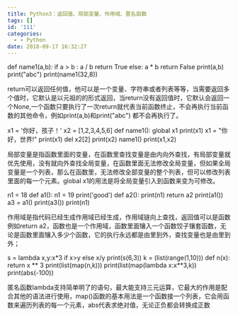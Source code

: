 ```yaml
---
title: Python3：返回值、局部变量、作用域、匿名函数
tags: []
id: '111'
categories:
  - - Python
date: 2018-09-17 16:32:27
---
```


def name1(a,b):
    if a > b :
        a / b
        return True
    else:
        a \* b
        return False
 print(a,b)
    print("abc")
print(name1(32,8))

return可以返回任何值，他可以是一个变量、字符串或者列表等等，当需要返回多个值时，它默认是以元祖的的形式返回，当return没有返回值时，它默认会返回一个None,一个函数只要执行了一次return就代表当前函数终止，不会再执行当前函数的其他命令，例如print(a,b)和print("abc") 都不会再执行了。

x1 = '你好，孩子！'
x2 = \[1,2,3,4,5,6\]
def name1():
    global x1
    print(x1)
    x1 = "你好，世界!"
    print(x1)
    del x2\[2\]
    print(x2)
name1()
print(x1,x2)

局部变量是指函数里面的变量，在函数里查找变量是由内向外查找，有局部变量就优先使用，没有就向外查找全局变量，在函数里面无法修改全局变量，但如果全局变量是一个列表，那么在函数里，无法修改全部变量的整个列表，但可以修改列表里面的每一个元素。global x1的用法是将全局变量引入到函数来变为可修改。

n1 = 18
def a1():
    n1 = 19
    print('good')
    def a2():
        print(n1)
    return a2
print(a1())
a3 = a1()
print(a3())
print(n1)

作用域是指代码已经生成作用域已经生成，作用域链向上查找，返回值可以是函数例如return a2，函数也是一个作用域，函数里面镶入一个函数饺子镶套函数，无论是函数里面镶入多少个函数，它的执行永远都是由里到外，查找变量也是由里到外；

s = lambda x,y:x\*3 if x>y else x/y
print(s(6,3))
k = (list(range(1,10)))
def n(x):
    return x \*\* 3
print(list(map(n,k)))
print(list(map(lambda x:x\*\*3,k))
print(abs(-100))

匿名函数lambda支持简单明了的语句，最大能支持三元运算，它最大的作用是配合其他的语法进行使用，map()函数的基本用法是一个函数接一个列表，它会用函数来遍历列表的每一个元素，abs代表求绝对值，无论正负都会转换成正数
